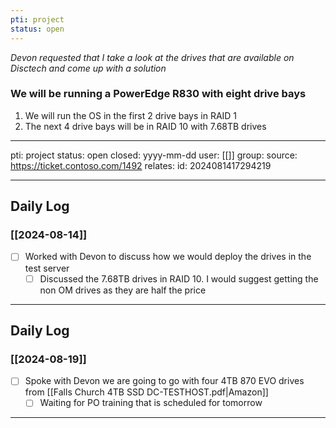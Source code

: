 ```yaml
---
pti: project
status: open
---
```

*Devon requested that I take a look at the drives that are available on Disctech and come up with a solution*

### We will be running a PowerEdge R830 with eight drive bays

1. We will run the OS in the first 2 drive bays in RAID 1
2. The next 4 drive bays will be in RAID 10 with 7.68TB drives

---
pti: project 
status: open
closed: yyyy-mm-dd
user: [[]]
group: 
source: https://ticket.contoso.com/1492
relates: 
id: 2024081417294219

---
## Daily Log
### [[2024-08-14]]
- [ ] Worked with Devon to discuss how we would deploy the drives in the test server
	- [ ] Discussed the 7.68TB drives in RAID 10. I would suggest getting the non OM drives as they are half the price
---
## Daily Log
### [[2024-08-19]]
- [ ] Spoke with Devon we are going to go with four 4TB 870 EVO drives from [[Falls Church 4TB SSD DC-TESTHOST.pdf|Amazon]]
    - [ ] Waiting for PO training that is scheduled for tomorrow
---








